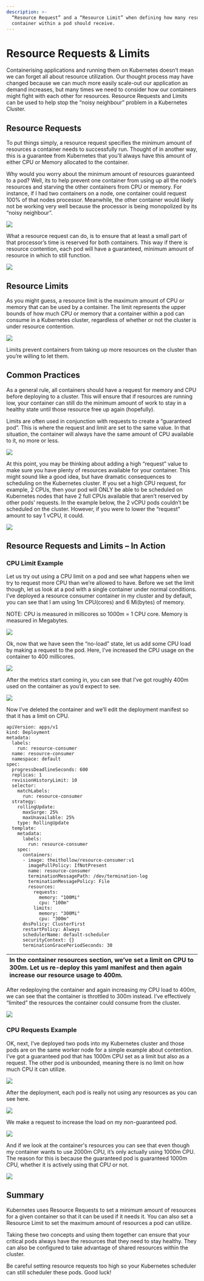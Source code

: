 ```yaml
---
description: >-
  “Resource Request” and a “Resource Limit” when defining how many resources a
  container within a pod should receive.
---
```


# Resource Requests & Limits

Containerising applications and running them on Kubernetes doesn’t mean we can forget all about resource utilization. Our thought process may have changed because we can much more easily scale-out our application as demand increases, but many times we need to consider how our containers might fight with each other for resources. Resource Requests and Limits can be used to help stop the “noisy neighbour” problem in a Kubernetes Cluster.

## Resource Requests

To put things simply, a resource request specifies the minimum amount of resources a container needs to successfully run. Thought of in another way, this is a guarantee from Kubernetes that you’ll always have this amount of either CPU or Memory allocated to the container.

Why would you worry about the minimum amount of resources guaranteed to a pod? Well, its to help prevent one container from using up all the node’s resources and starving the other containers from CPU or memory. For instance, if I had two containers on a node, one container could request 100% of that nodes processor. Meanwhile, the other container would likely not be working very well because the processor is being monopolized by its “noisy neighbour”.

![](https://theithollow.com/wp-content/uploads/2020/04/image-3.png)

What a resource request can do, is to ensure that at least a small part of that processor’s time is reserved for both containers. This way if there is resource contention, each pod will have a guaranteed, minimum amount of resource in which to still function.

![](https://documents.lucidchart.com/documents/85c359e4-da7c-4eca-8ed2-bfa90d599d5f/pages/FO6Qkj8_qSsz?a=3238&x=63&y=265&w=1386&h=393&store=1&accept=image%2F*&auth=LCA%20e43a8117eede4818321fafb1b5db60de1176fc32-ts%3D1587233233)

## Resource Limits

As you might guess, a resource limit is the maximum amount of CPU or memory that can be used by a container. The limit represents the upper bounds of how much CPU or memory that a container within a pod can consume in a Kubernetes cluster, regardless of whether or not the cluster is under resource contention.

![](https://documents.lucidchart.com/documents/85c359e4-da7c-4eca-8ed2-bfa90d599d5f/pages/FO6Qkj8_qSsz?a=3379&x=57&y=712&w=1386&h=341&store=1&accept=image%2F*&auth=LCA%20b77deea5245261d2dff4f5589901166d5770a4fb-ts%3D1587233233)

Limits prevent containers from taking up more resources on the cluster than you’re willing to let them.

## Common Practices

As a general rule, all containers should have a request for memory and CPU before deploying to a cluster. This will ensure that if resources are running low, your container can still do the minimum amount of work to stay in a healthy state until those resource free up again \(hopefully\).

Limits are often used in conjunction with requests to create a “guaranteed pod”. This is where the request and limit are set to the same value. In that situation, the container will always have the same amount of CPU available to it, no more or less.

![](https://documents.lucidchart.com/documents/85c359e4-da7c-4eca-8ed2-bfa90d599d5f/pages/FO6Qkj8_qSsz?a=3436&x=59&y=1069&w=1386&h=242&store=1&accept=image%2F*&auth=LCA%20a7431baf99afe49cb2ff25696b15d8495c7c1b01-ts%3D1587233233)

At this point, you may be thinking about adding a high “request” value to make sure you have plenty of resources available for your container. This might sound like a good idea, but have dramatic consequences to scheduling on the Kubernetes cluster. If you set a high CPU request, for example, 2 CPUs, then your pod will ONLY be able to be scheduled on Kubernetes nodes that have 2 full CPUs available that aren’t reserved by other pods’ requests. In the example below, the 2 vCPU pods couldn’t be scheduled on the cluster. However, if you were to lower the “request” amount to say 1 vCPU, it could.

![](https://documents.lucidchart.com/documents/85c359e4-da7c-4eca-8ed2-bfa90d599d5f/pages/FO6Qkj8_qSsz?a=3687&x=1733&y=273&w=1045&h=1026&store=1&accept=image%2F*&auth=LCA%208947fe6e088cd6618338a5b630abff3858c6849f-ts%3D1587233233)

## Resource Requests and Limits – In Action

### CPU Limit Example

Let us try out using a CPU limit on a pod and see what happens when we try to request more CPU than we’re allowed to have. Before we set the limit though, let us look at a pod with a single container under normal conditions. I’ve deployed a resource consumer container in my cluster and by default, you can see that I am using 1m CPU\(cores\) and 6 Mi\(bytes\) of memory.

NOTE: CPU is measured in millicores so 1000m = 1 CPU core. Memory is measured in Megabytes.

![](https://theithollow.com/wp-content/uploads/2020/04/k8s-podlimits-1.png)

Ok, now that we have seen the “no-load” state, let us add some CPU load by making a request to the pod. Here, I’ve increased the CPU usage on the container to 400 millicores.

![](https://theithollow.com/wp-content/uploads/2020/04/k8s-podlimits-2-1024x59.png)

After the metrics start coming in, you can see that I’ve got roughly 400m used on the container as you’d expect to see.

![](https://theithollow.com/wp-content/uploads/2020/04/k8s-podlimits-4-nolimits-1024x64.png)

Now I’ve deleted the container and we’ll edit the deployment manifest so that it has a limit on CPU.

```text
apiVersion: apps/v1
kind: Deployment
metadata:
  labels:
    run: resource-consumer
  name: resource-consumer
  namespace: default
spec:
  progressDeadlineSeconds: 600
  replicas: 1
  revisionHistoryLimit: 10
  selector:
    matchLabels:
      run: resource-consumer
  strategy:
    rollingUpdate:
      maxSurge: 25%
      maxUnavailable: 25%
    type: RollingUpdate
  template:
    metadata:
      labels:
        run: resource-consumer
    spec:
      containers:
      - image: theithollow/resource-consumer:v1
        imagePullPolicy: IfNotPresent
        name: resource-consumer
        terminationMessagePath: /dev/termination-log
        terminationMessagePolicy: File
        resources:
          requests:
            memory: "100Mi"
            cpu: "100m"
          limits:
            memory: "300Mi"
            cpu: "300m"
      dnsPolicy: ClusterFirst
      restartPolicy: Always
      schedulerName: default-scheduler
      securityContext: {}
      terminationGracePeriodSeconds: 30
```

| In the container resources section, we’ve set a limit on CPU to 300m. Let us re-deploy this yaml manifest and then again increase our resource usage to 400m. |
| :--- |


After redeploying the container and again increasing my CPU load to 400m, we can see that the container is throttled to 300m instead. I’ve effectively “limited” the resources the container could consume from the cluster.

![](https://theithollow.com/wp-content/uploads/2020/04/k8s-podlimits-3.png)

### CPU Requests Example

OK, next, I’ve deployed two pods into my Kubernetes cluster and those pods are on the same worker node for a simple example about contention. I’ve got a guaranteed pod that has 1000m CPU set as a limit but also as a request. The other pod is unbounded, meaning there is no limit on how much CPU it can utilize.

![](https://documents.lucidchart.com/documents/85c359e4-da7c-4eca-8ed2-bfa90d599d5f/pages/FO6Qkj8_qSsz?a=3781&x=2893&y=664&w=1034&h=355&store=1&accept=image%2F*&auth=LCA%201ecab817124a0d3e7b4adb45940d58b96c87f3ce-ts%3D1587233233)

After the deployment, each pod is really not using any resources as you can see here.

![](https://theithollow.com/wp-content/uploads/2020/04/image-4-1024x153.png)

We make a request to increase the load on my non-guaranteed pod.

![](https://theithollow.com/wp-content/uploads/2020/04/image-5-1024x52.png)

And if we look at the container's resources you can see that even though my container wants to use 2000m CPU, it’s only actually using 1000m CPU. The reason for this is because the guaranteed pod is guaranteed 1000m CPU, whether it is actively using that CPU or not.

![](https://theithollow.com/wp-content/uploads/2020/04/image-6-1024x82.png)

## Summary

Kubernetes uses Resource Requests to set a minimum amount of resources for a given container so that it can be used if it needs it. You can also set a Resource Limit to set the maximum amount of resources a pod can utilize.

Taking these two concepts and using them together can ensure that your critical pods always have the resources that they need to stay healthy. They can also be configured to take advantage of shared resources within the cluster.

Be careful setting resource requests too high so your Kubernetes scheduler can still scheduler these pods. Good luck!


